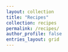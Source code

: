 ```yaml
---
layout: collection
title: "Recipes"
collection: recipes
permalink: /recipes/
author_profile: false
entries_layout: grid
---
```

